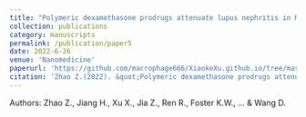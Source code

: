 ```yaml
---
title: "Polymeric dexamethasone prodrugs attenuate lupus nephritis in MRL/lpr mice with reduced glucocorticoid toxicity"
collection: publications
category: manuscripts
permalink: /publication/paper5
date: 2022-6-26
venue: 'Nanomedicine'
paperurl: 'https://github.com/macrophage666/XiaokeXu.github.io/tree/master/files/paper5.pdf'
citation: 'Zhao Z.(2022). &quot;Polymeric dexamethasone prodrugs attenuate lupus nephritis in MRL/lpr mice with reduced glucocorticoid toxicity&quot; <i>Nanomedicine</i>.Aug:44:102579.'
---
```


Authors: Zhao Z., Jiang H., Xu X., Jia Z., Ren R., Foster K.W., ... & Wang D.